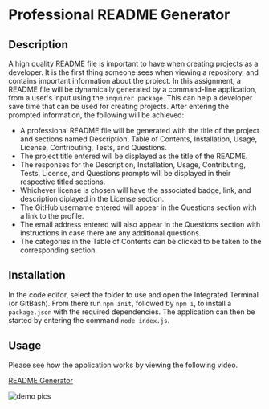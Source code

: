 # Professional README Generator

## Description
A high quality README file is important to have when creating projects as a developer. It is the first thing someone sees when viewing a repository, and contains important information about the project. In this assignment, a README file will be dynamically generated by a command-line application, from a user's input using the `inquirer package`. This can help a developer save time that can be used for creating projects. After entering the prompted information, the following will be achieved:
- A professional README file will be generated with the title of the project and sections named Description, Table of Contents, Installation, Usage, License, Contributing, Tests, and Questions.
- The project title entered will be displayed as the title of the README.
- The responses for the Description, Installation, Usage, Contributing, Tests, License, and Questions prompts will be displayed in their respective titled sections.
- Whichever license is chosen will have the associated badge, link, and description diplayed in the License section. 
- The GitHub username entered will appear in the Questions section with a link to the profile.
- The email address entered will also appear in the Questions section with instructions in case there are any additional questions.
- The categories in the Table of Contents can be clicked to be taken to the corresponding section.

## Installation
In the code editor, select the folder to use and open the Integrated Terminal (or GitBash). From there run `npm init`, followed by `npm i`, to install a `package.json` with the required dependencies. The application can then be started by entering the command `node index.js`.

## Usage
Please see how the application works by viewing the following video.

[README Generator](https:www.url.com)

![demo pics](images.jpg)